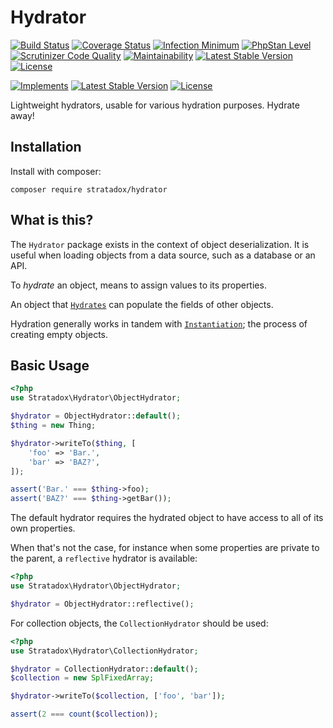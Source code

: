 # Hydrator

[![Build Status](https://travis-ci.org/Stratadox/Hydrator.svg?branch=master)](https://travis-ci.org/Stratadox/Hydrator)
[![Coverage Status](https://coveralls.io/repos/github/Stratadox/Hydrator/badge.svg?branch=master)](https://coveralls.io/github/Stratadox/Hydrator?branch=master)
[![Infection Minimum](https://img.shields.io/badge/msi-100-brightgreen.svg)](https://travis-ci.org/Stratadox/Hydrator)
[![PhpStan Level](https://img.shields.io/badge/phpstan-7-brightgreen.svg)](https://travis-ci.org/Stratadox/Hydrator)
[![Scrutinizer Code Quality](https://scrutinizer-ci.com/g/Stratadox/Hydrator/badges/quality-score.png?b=master)](https://scrutinizer-ci.com/g/Stratadox/Hydrator/?branch=master)
[![Maintainability](https://api.codeclimate.com/v1/badges/d257cc1d20eeeba2a95c/maintainability)](https://codeclimate.com/github/Stratadox/Hydrator/maintainability)
[![Latest Stable Version](https://poser.pugx.org/stratadox/hydrator/v/stable)](https://packagist.org/packages/stratadox/hydrator)
[![License](https://poser.pugx.org/stratadox/hydrator/license)](https://packagist.org/packages/stratadox/hydrator)

[![Implements](https://img.shields.io/badge/interfaces-github-blue.svg)](https://github.com/Stratadox/HydratorContracts)
[![Latest Stable Version](https://poser.pugx.org/stratadox/hydrator-contracts/v/stable)](https://packagist.org/packages/stratadox/hydrator-contracts)
[![License](https://poser.pugx.org/stratadox/hydrator-contracts/license)](https://packagist.org/packages/stratadox/hydrator-contracts)

Lightweight hydrators, usable for various hydration purposes.
Hydrate away!


## Installation

Install with composer:

`composer require stratadox/hydrator`

## What is this?

The `Hydrator` package exists in the context of object deserialization.
It is useful when loading objects from a data source, such as a database or an API. 

To *hydrate* an object, means to assign values to its properties.

An object that [`Hydrates`](https://github.com/Stratadox/HydratorContracts/blob/master/src/Hydrates.php)
can populate the fields of other objects.

Hydration generally works in tandem with [`Instantiation`](https://github.com/Stratadox/Instantiator);
the process of creating empty objects.

## Basic Usage

```php
<?php
use Stratadox\Hydrator\ObjectHydrator;

$hydrator = ObjectHydrator::default();
$thing = new Thing;

$hydrator->writeTo($thing, [
    'foo' => 'Bar.',
    'bar' => 'BAZ?',
]);

assert('Bar.' === $thing->foo);
assert('BAZ?' === $thing->getBar());
```

The default hydrator requires the hydrated object to have access to all of its 
own properties.

When that's not the case, for instance when some properties are private to the 
parent, a `reflective` hydrator is available:
```php
<?php
use Stratadox\Hydrator\ObjectHydrator;

$hydrator = ObjectHydrator::reflective();
```

For collection objects, the `CollectionHydrator` should be used:
```php
<?php
use Stratadox\Hydrator\CollectionHydrator;

$hydrator = CollectionHydrator::default();
$collection = new SplFixedArray;

$hydrator->writeTo($collection, ['foo', 'bar']);

assert(2 === count($collection));
```
